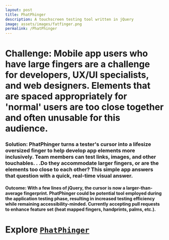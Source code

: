 ```yaml
---
layout: post
title: PhatPhinger 
description: A touchscreen testing tool written in jQuery
image: assets/images/fatfinger.png
permalink: /PhatPhinger
---
```


# Challenge: Mobile app users who have large fingers are a challenge for developers, UX/UI specialists, and web designers. Elements that are spaced appropriately for 'normal' users are too close together and often unusable for this audience.  #


### Solution: PhatPhinger turns a tester's cursor into a lifesize oversized finger to help develop app elements more inclusively. Team members can test links, images, and other touchables. . .Do they accommodate larger fingers, or are the elements too close to each other? This simple app answers that question with a quick, real-time visual answer. ###


#### Outcome: With a few lines of jQuery, the cursor is now a larger-than-average fingerprint. PhatPhinger could be potential tool employed during the application testing phase, resulting in increased testing efficiency while remaining accessibility-minded. Currently accepting pull requests to enhance feature set (heat mapped fingers, handprints, palms, etc.).  ####

# Explore [`PhatPhinger`](https://realtoughcandy.github.io/PhatPhinger/) #

